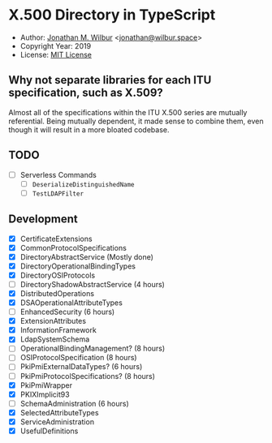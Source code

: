 # X.500 Directory in TypeScript

* Author: [Jonathan M. Wilbur](https://github.com/JonathanWilbur) <[jonathan@wilbur.space](mailto:jonathan@wilbur.space)>
* Copyright Year: 2019
* License: [MIT License](https://mit-license.org/)

## Why not separate libraries for each ITU specification, such as X.509?

Almost all of the specifications within the ITU X.500 series are mutually
referential. Being mutually dependent, it made sense to combine them, even
though it will result in a more bloated codebase.

## TODO

- [ ] Serverless Commands
  - [ ] `DeserializeDistinguishedName`
  - [ ] `TestLDAPFilter`

## Development

- [x] CertificateExtensions
- [x] CommonProtocolSpecifications
- [x] DirectoryAbstractService (Mostly done)
- [x] DirectoryOperationalBindingTypes
- [x] DirectoryOSIProtocols
- [ ] DirectoryShadowAbstractService (4 hours)
- [x] DistributedOperations
- [x] DSAOperationalAttributeTypes
- [ ] EnhancedSecurity (6 hours)
- [x] ExtensionAttributes
- [x] InformationFramework
- [x] LdapSystemSchema
- [ ] OperationalBindingManagement? (8 hours)
- [ ] OSIProtocolSpecification (8 hours)
- [ ] PkiPmiExternalDataTypes? (6 hours)
- [ ] PkiPmiProtocolSpecifications? (8 hours)
- [x] PkiPmiWrapper
- [x] PKIXImplicit93
- [ ] SchemaAdministration (6 hours)
- [x] SelectedAttributeTypes
- [x] ServiceAdministration
- [x] UsefulDefinitions
